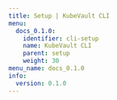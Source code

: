 ```yaml
---
title: Setup | KubeVault CLI
menu:
  docs_0.1.0:
    identifier: cli-setup
    name: KubeVault CLI
    parent: setup
    weight: 30
menu_name: docs_0.1.0
info:
  version: 0.1.0
---
```


